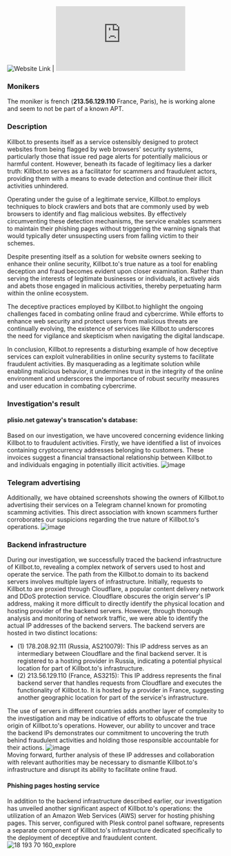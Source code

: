 ![Website Link](https://killbot.to/) | ![Invoices Database](https://github.com/Dark-Utilities/The-Reverse-Lab/raw/main/Websites/killbot.to/data/invoices.log)
### Monikers
  The moniker is french (**213.56.129.110** France, Paris), he is working alone and seem to not be part of a known APT.

### Description
Killbot.to presents itself as a service ostensibly designed to protect websites from being flagged by web browsers' security systems, particularly those that issue red page alerts for potentially malicious or harmful content. However, beneath its facade of legitimacy lies a darker truth: Killbot.to serves as a facilitator for scammers and fraudulent actors, providing them with a means to evade detection and continue their illicit activities unhindered.

Operating under the guise of a legitimate service, Killbot.to employs techniques to block crawlers and bots that are commonly used by web browsers to identify and flag malicious websites. By effectively circumventing these detection mechanisms, the service enables scammers to maintain their phishing pages without triggering the warning signals that would typically deter unsuspecting users from falling victim to their schemes.

Despite presenting itself as a solution for website owners seeking to enhance their online security, Killbot.to's true nature as a tool for enabling deception and fraud becomes evident upon closer examination. Rather than serving the interests of legitimate businesses or individuals, it actively aids and abets those engaged in malicious activities, thereby perpetuating harm within the online ecosystem.

The deceptive practices employed by Killbot.to highlight the ongoing challenges faced in combating online fraud and cybercrime. While efforts to enhance web security and protect users from malicious threats are continually evolving, the existence of services like Killbot.to underscores the need for vigilance and skepticism when navigating the digital landscape.

In conclusion, Killbot.to represents a disturbing example of how deceptive services can exploit vulnerabilities in online security systems to facilitate fraudulent activities. By masquerading as a legitimate solution while enabling malicious behavior, it undermines trust in the integrity of the online environment and underscores the importance of robust security measures and user education in combating cybercrime.

### Investigation's result
#### plisio.net gateway's transcation's database:
Based on our investigation, we have uncovered concerning evidence linking Killbot.to to fraudulent activities. 
Firstly, we have identified a list of invoices containing cryptocurrency addresses belonging to customers. 
These invoices suggest a financial transactional relationship between Killbot.to and individuals engaging in potentially illicit activities.
![image](https://github.com/Dark-Utilities/The-Reverse-Lab/assets/69421356/ef5b28fe-16f2-45f8-a834-c54cf2a29b7c)

### Telegram advertising
Additionally, we have obtained screenshots showing the owners of Killbot.to advertising their services on a Telegram channel known for promoting scamming activities. 
This direct association with known scammers further corroborates our suspicions regarding the true nature of Killbot.to's operations.
![image](https://github.com/Dark-Utilities/The-Reverse-Lab/assets/69421356/c2018d0e-c2e4-4e1c-8e18-d72b4008f2de)

### Backend infrastructure
During our investigation, we successfully traced the backend infrastructure of Killbot.to, revealing a complex network of servers used to host and operate the service. The path from the Killbot.to domain to its backend servers involves multiple layers of infrastructure.
Initially, requests to Killbot.to are proxied through Cloudflare, a popular content delivery network and DDoS protection service. Cloudflare obscures the origin server's IP address, making it more difficult to directly identify the physical location and hosting provider of the backend servers.
However, through thorough analysis and monitoring of network traffic, we were able to identify the actual IP addresses of the backend servers. The backend servers are hosted in two distinct locations:
  - (1) 178.208.92.111 (Russia, AS210079): This IP address serves as an intermediary between Cloudflare and the final backend server. It is registered to a hosting provider in Russia, indicating a potential physical location for part of Killbot.to's infrastructure.
  - (2) 213.56.129.110 (France, AS3215): This IP address represents the final backend server that handles requests from Cloudflare and executes the functionality of Killbot.to. It is hosted by a provider in France, suggesting another geographic location for part of the service's infrastructure.

The use of servers in different countries adds another layer of complexity to the investigation and may be indicative of efforts to obfuscate the true origin of Killbot.to's operations. However, our ability to uncover and trace the backend IPs demonstrates our commitment to uncovering the truth behind fraudulent activities and holding those responsible accountable for their actions.
![image](https://github.com/Dark-Utilities/The-Reverse-Lab/assets/69421356/e4a08797-b28f-434d-8f8b-e30ed319f40b)
<br>
Moving forward, further analysis of these IP addresses and collaboration with relevant authorities may be necessary to dismantle Killbot.to's infrastructure and disrupt its ability to facilitate online fraud.

#### Phishing pages hosting service
In addition to the backend infrastructure described earlier, our investigation has unveiled another significant aspect of Killbot.to's operations: the utilization of an Amazon Web Services (AWS) server for hosting phishing pages. This server, configured with Plesk control panel software, represents a separate component of Killbot.to's infrastructure dedicated specifically to the deployment of deceptive and fraudulent content.
![18 193 70 160_explore](https://github.com/Dark-Utilities/The-Reverse-Lab/assets/69421356/f02a1938-9970-4781-877b-78919e5d2c83)
